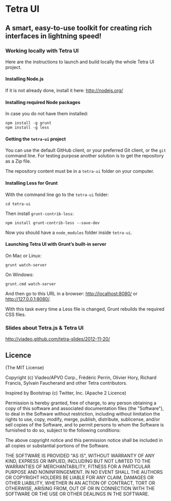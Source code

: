 Tetra UI
========

A smart, easy-to-use toolkit for creating rich interfaces in lightning speed!
-----------------------------------------------------------------------------

### Working locally with Tetra UI

Here are the instructions to launch and build locally the whole Tetra UI project.

#### Installing Node.js

If it is not already done, install it here:
<http://nodejs.org/>

#### Installing required Node packages

In case you do not have them installed:

	npm install -g grunt
	npm install -g less

#### Getting the `tetra-ui` project

You can use the default GitHub client, or your preferred Git client, or the `git` command line.
For testing purpose another solution is to get the repository as a Zip file.

The repository content must be in a `tetra-ui` folder on your computer.

#### Installing Less for Grunt

With the command line go to the `tetra-ui` folder:

	cd tetra-ui

Then install `grunt-contrib-less`:

	npm install grunt-contrib-less --save-dev

Now you should have a `node_modules` folder inside `tetra-ui`.

#### Launching Tetra UI with Grunt’s built-in server

On Mac or Linux:

	grunt watch-server

On Windows:

	grunt.cmd watch-server

And then go to this URL in a browser: <http://localhost:8080/> or <http://127.0.0.1:8080/>.

With this task every time a Less file is changed, Grunt rebuilds the required CSS files.

### Slides about Tetra.js & Tetra UI

<http://viadeo.github.com/tetra-slides/2012-11-20/>

Licence
-------
(The MIT License)

Copyright (c) Viadeo/APVO Corp., Frédéric Perrin, Olivier Hory,
Richard Francis, Sylvain Faucherand and other Tetra contributors.

Inspired by Bootstrap (c) Twitter, Inc. (Apache 2 Licence)

Permission is hereby granted, free of charge, to any person obtaining a
copy of this software and associated documentation files (the
"Software"), to deal in the Software without restriction, including
without limitation the rights to use, copy, modify, merge, publish,
distribute, sublicense, and/or sell copies of the Software, and to permit
persons to whom the Software is furnished to do so, subject to the
following conditions:

The above copyright notice and this permission notice shall be included
in all copies or substantial portions of the Software.

THE SOFTWARE IS PROVIDED "AS IS", WITHOUT WARRANTY OF ANY KIND, EXPRESS
OR IMPLIED, INCLUDING BUT NOT LIMITED TO THE WARRANTIES OF
MERCHANTABILITY, FITNESS FOR A PARTICULAR PURPOSE AND NONINFRINGEMENT. IN
NO EVENT SHALL THE AUTHORS OR COPYRIGHT HOLDERS BE LIABLE FOR ANY CLAIM,
DAMAGES OR OTHER LIABILITY, WHETHER IN AN ACTION OF CONTRACT, TORT OR
OTHERWISE, ARISING FROM, OUT OF OR IN CONNECTION WITH THE SOFTWARE OR THE
USE OR OTHER DEALINGS IN THE SOFTWARE.

